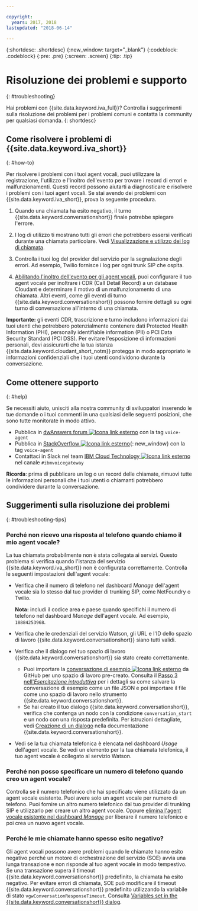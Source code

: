 ```yaml
---

copyright:
  years: 2017, 2018
lastupdated: "2018-06-14"

---
```


{:shortdesc: .shortdesc}
{:new_window: target="_blank"}
{:codeblock: .codeblock}
{:pre: .pre}
{:screen: .screen}
{:tip: .tip}

# Risoluzione dei problemi e supporto
{: #troubleshooting}

Hai problemi con {{site.data.keyword.iva_full}}? Controlla i suggerimenti sulla risoluzione dei problemi per i problemi comuni e contatta la community per qualsiasi domanda.
{: shortdesc}

## Come risolvere i problemi di {{site.data.keyword.iva_short}}
{: #how-to}

Per risolvere i problemi con i tuoi agent vocali, puoi utilizzare la registrazione, l'utilizzo e l'inoltro dell'evento per trovare i record di errori e malfunzionamenti. Questi record possono aiutarti a diagnosticare e risolvere i problemi con i tuoi agent vocali. Se stai avendo dei problemi con {{site.data.keyword.iva_short}}, prova la seguente procedura.

1. Quando una chiamata ha esito negativo, il turno {{site.data.keyword.conversationshort}} finale potrebbe spiegare l'errore.

1. I log di utilizzo ti mostrano tutti gli errori che potrebbero essersi verificati durante una chiamata particolare. Vedi [Visualizzazione e utilizzo dei log di chiamata](logging.html).

1. Controlla i tuoi log del provider del servizio per la segnalazione degli errori. Ad esempio, Twilio fornisce i log per ogni trunk SIP che ospita.

1. [Abilitando l'inoltro dell'evento per gli agent vocali](event-forwarding.html), puoi configurare il tuo agent vocale per inoltrare i CDR (Call Detail Record) a un database Cloudant e determinare il motivo di un malfunzionamento di una chiamata. Altri eventi, come gli eventi di turno {{site.data.keyword.conversationshort}} possono fornire dettagli su ogni turno di conversazione all'interno di una chiamata.

**Importante:** gli eventi CDR, trascrizione e turno includono informazioni dai tuoi utenti che potrebbero potenzialmente contenere dati Protected Health Information (PHI), personally identifiable information (PII) o PCI Data Security Standard (PCI DSS). Per evitare l'esposizione di informazioni personali, devi assicurarti che la tua istanza {{site.data.keyword.cloudant_short_notm}} protegga in modo appropriato le informazioni confidenziali che i tuoi utenti condividono durante la conversazione.


## Come ottenere supporto
{: #help}

Se necessiti aiuto, unisciti alla nostra community di sviluppatori inserendo le tue domande o i tuoi commenti in una qualsiasi delle seguenti posizioni, che sono tutte monitorate in modo attivo. 

* Pubblica in [dwAnswers forum ![Icona link esterno](../../icons/launch-glyph.svg "Icona link esterno")](https://developer.ibm.com/answers/topics/voice-agent/) con la tag `voice-agent`
* Pubblica in [StackOverflow ![Icona link esterno](../../icons/launch-glyph.svg "Icona link esterno")](http://stackoverflow.com/questions/tagged/voice-agent){: new_window} con la tag `voice-agent`
* Contattaci in Slack nel team [IBM Cloud Technology ![Icona link esterno](../../icons/launch-glyph.svg "Icona link esterno")](https://slack-invite-ibm-cloud-tech.mybluemix.net/) nel canale `#ibmvoicegateway`

**Ricorda**: prima di pubblicare un log o un record delle chiamate, rimuovi tutte le informazioni personali che i tuoi utenti o chiamanti potrebbero condividere durante la conversazione.

## Suggerimenti sulla risoluzione dei problemi
{: #troubleshooting-tips}

### Perché non ricevo una risposta al telefono quando chiamo il mio agent vocale?

La tua chiamata probabilmente non è stata collegata ai servizi. Questo problema si verifica quando l'istanza del servizio {{site.data.keyword.iva_short}} non è configurata correttamente. Controlla le seguenti impostazioni dell'agent vocale:

* Verifica che il numero di telefono nel dashboard _Manage_ dell'agent vocale sia lo stesso dal tuo provider di trunking SIP, come NetFoundry o Twilio.

   **Nota:** includi il codice area e paese quando specifichi il numero di telefono nel dashboard _Manage_ dell'agent vocale. Ad esempio, `18884253968`.

* Verifica che le credenziali del servizio Watson, gli URL e l'ID dello spazio di lavoro {{site.data.keyword.conversationshort}} siano tutti validi.
* Verifica che il dialogo nel tuo spazio di lavoro {{site.data.keyword.conversationshort}} sia stato creato correttamente.
  * Puoi importare la [conversazione di esempio ![Icona link esterno](../../icons/launch-glyph.svg "Icona link esterno")](https://github.com/WASdev/sample.voice.gateway/blob/master/conversation/voice-gateway-conversation-en.json) da GitHub per uno spazio di lavoro pre-creato. Consulta il [Passo 3 nell'*Esercitazione introduttiva*](getting-started.html#step3) per i dettagli su come salvare la conversazione di esempio come un file JSON e poi importare il file come uno spazio di lavoro nello strumento {{site.data.keyword.conversationshort}}.
  * Se hai creato il tuo dialogo {{site.data.keyword.conversationshort}}, verifica che contenga un nodo con la condizione `conversation_start` e un nodo con una risposta predefinita. Per istruzioni dettagliate, vedi [Creazione di un dialogo](../conversation/dialog-build.html) nella documentazione {{site.data.keyword.conversationshort}}.
* Vedi se la tua chiamata telefonica è elencata nel dashboard _Usage_ dell'agent vocale. Se vedi un elemento per la tua chiamata telefonica, il tuo agent vocale è collegato al servizio Watson.

### Perché non posso specificare un numero di telefono quando creo un agent vocale?

Controlla se il numero telefonico che hai specificato viene utilizzato da un agent vocale esistente. Puoi avere solo un agent vocale per numero di telefono. Puoi fornire un altro numero telefonico dal tuo provider di trunking SIP e utilizzarlo per creare un altro agent vocale. Oppure [elimina l'agent vocale esistente nel dashboard _Manage_](managing.html#delete_va) per liberare il numero telefonico e poi crea un nuovo agent vocale.

### Perché le mie chiamate hanno spesso esito negativo?

Gli agent vocali possono avere problemi quando le chiamate hanno esito negativo perché un motore di orchestrazione del servizio (SOE) avvia una lunga transazione e non risponde al tuo agent vocale in modo tempestivo. Se una transazione supera il timeout {{site.data.keyword.conversationshort}} predefinito, la chiamata ha esito negativo. Per evitare errori di chiamata, SOE può modificare il timeout {{site.data.keyword.conversationshort}} predefinito utilizzando la variabile di stato `vgwConversationResponseTimeout`. Consulta [Variables set in the {{site.data.keyword.conversationshort}} dialog](https://www.ibm.com/support/knowledgecenter/SS4U29/api.html#variables-conv).
